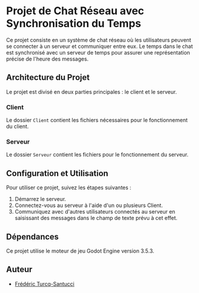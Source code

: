 # Projet de Chat Réseau avec Synchronisation du Temps

Ce projet consiste en un système de chat réseau où les utilisateurs peuvent se connecter à un serveur et communiquer entre eux. Le temps dans le chat est synchronisé avec un serveur de temps pour assurer une représentation précise de l'heure des messages.

## Architecture du Projet

Le projet est divisé en deux parties principales : le client et le serveur.

### Client

Le dossier `Client` contient les fichiers nécessaires pour le fonctionnement du client. 

### Serveur

Le dossier `Serveur` contient les fichiers pour le fonctionnement du serveur. 

## Configuration et Utilisation

Pour utiliser ce projet, suivez les étapes suivantes :

1. Démarrez le serveur.
2. Connectez-vous au serveur à l'aide d'un ou plusieurs Client.
3. Communiquez avec d'autres utilisateurs connectés au serveur en saisissant des messages dans le champ de texte prévu à cet effet.

## Dépendances

Ce projet utilise le moteur de jeu Godot Engine version 3.5.3.

## Auteur

- [Frédéric Turcq-Santucci](https://github.com/fturcq-santucci/)
